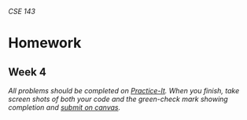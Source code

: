 _CSE 143_
# Homework
## Week 4

_All problems should be completed on [Practice-It](http://practiceit.cs.washington.edu/). When you finish, take screen shots of both your code and the green-check mark showing completion and [submit on canvas](https://canvas.uw.edu/courses/1143086/assignments/3532003)._

